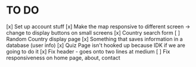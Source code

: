 # TO DO
[x] Set up account stuff
[x] Make the map responsive to different screen -> change to display buttons on small screens
[x] Country search form
[ ] Random Country display page
[x] Something that saves information in a database (user info)
[x] Quiz Page isn't hooked up because IDK if we are going to do it
[x] Fix header - goes onto two lines at medium
[ ] Fix responsiveness on home page, about, contact